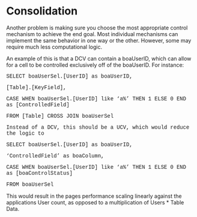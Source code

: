 # Consolidation

Another problem is making sure you choose the most appropriate control
mechanism to achieve the end goal. Most individual mechanisms can
implement the same behavior in one way or the other. However, some may
require much less computational logic.

An example of this is that a DCV can contain a boaUserID, which can
allow for a cell to be controlled exclusively off of the boaUserID. For
instance:

<span style="font-family: &#39;Courier New&#39;;">SELECT
boaUserSel.\[UserID\] as
boaUserID,</span>

<span style="font-family: &#39;Courier New&#39;;">\[Table\].\[KeyField\],</span>

<span style="font-family: &#39;Courier New&#39;;">CASE WHEN
boaUserSel.\[UserID\] like ‘a%’ THEN 1 ELSE 0 END as
\[ControlledField\]</span>

<span style="font-family: &#39;Courier New&#39;;">FROM \[Table\] CROSS
JOIN boaUserSel</span>

<span style="font-family: &#39;Courier New&#39;;">Instead of a DCV, this
should be a UCV, which would reduce the logic to</span>

<span style="font-family: &#39;Courier New&#39;;">SELECT
boaUserSel.\[UserID\] as boaUserID,</span>

<span style="font-family: &#39;Courier New&#39;;">‘ControlledField’ as
boaColumn,</span>

<span style="font-family: &#39;Courier New&#39;;">CASE WHEN
boaUserSel.\[UserID\] like ‘a%’ THEN 1 ELSE 0 END as
\[boaControlStatus\]</span>

<span style="font-family: &#39;Courier New&#39;;">FROM boaUserSel</span>

This would result in the pages performance scaling linearly against the
applications User count, as opposed to a multiplication of Users \*
Table Data.
